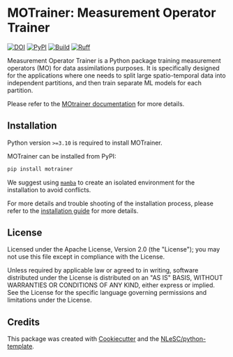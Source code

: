 # MOTrainer: Measurement Operator Trainer

[![DOI](https://zenodo.org/badge/DOI/10.5281/zenodo.7540442.svg)](https://doi.org/10.5281/zenodo.7540442)
[![PyPI](https://img.shields.io/pypi/v/motrainer.svg?colorB=blue)](https://pypi.python.org/project/motrainer/)
[![Build](https://github.com/VegeWaterDynamics/motrainer/actions/workflows/build.yml/badge.svg)](https://github.com/VegeWaterDynamics/motrainer/actions/workflows/build.yml)
[![Ruff](https://github.com/VegeWaterDynamics/motrainer/actions/workflows/lint.yml/badge.svg)](https://github.com/VegeWaterDynamics/motrainer/actions/workflows/lint.yml)

Measurement Operator Trainer is a Python package training measurement operators (MO) for data assimilations purposes. It is specifically designed for the applications where one needs to split large spatio-temporal data into independent partitions, and then train separate ML models for each partition.

Please refer to the [MOtrainer documentation](https://vegewaterdynamics.github.io/motrainer/) for more details.

## Installation

Python version `>=3.10` is required to install MOTrainer.

MOTrainer can be installed from PyPI:

```sh
pip install motrainer
```

We suggest using [`mamba`](https://mamba.readthedocs.io/en/latest/installation/mamba-installation.html#fresh-install-recommended) to create an isolated environment for the installation to avoid conflicts.

For more details and trouble shooting of the installation process, please refer to the [installation guide](https://vegewaterdynamics.github.io/motrainer/setup/) for more details.

## License

Licensed under the Apache License, Version 2.0 (the "License"); you may not use this file except in compliance with the License.

Unless required by applicable law or agreed to in writing, software distributed under the License is distributed on an "AS IS" BASIS, WITHOUT WARRANTIES OR CONDITIONS OF ANY KIND, either express or implied. See the License for the specific language governing permissions and limitations under the License.

## Credits

This package was created with [Cookiecutter](https://github.com/audreyr/cookiecutter) and the [NLeSC/python-template](https://github.com/NLeSC/python-template).